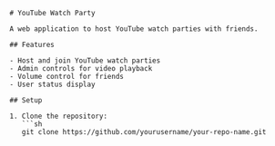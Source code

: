 ```
# YouTube Watch Party

A web application to host YouTube watch parties with friends.

## Features

- Host and join YouTube watch parties
- Admin controls for video playback
- Volume control for friends
- User status display

## Setup

1. Clone the repository:
   ```sh
   git clone https://github.com/yourusername/your-repo-name.git
